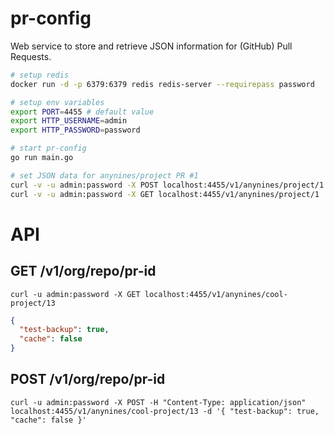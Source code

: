 # pr-config

Web service to store and retrieve JSON information for (GitHub) Pull Requests.

```bash
# setup redis
docker run -d -p 6379:6379 redis redis-server --requirepass password

# setup env variables
export PORT=4455 # default value
export HTTP_USERNAME=admin
export HTTP_PASSWORD=password

# start pr-config
go run main.go

# set JSON data for anynines/project PR #1
curl -v -u admin:password -X POST localhost:4455/v1/anynines/project/1 -d '{"test": "done"}'
curl -v -u admin:password -X GET localhost:4455/v1/anynines/project/1
```

# API

## GET /v1/org/repo/pr-id

```
curl -u admin:password -X GET localhost:4455/v1/anynines/cool-project/13
```

```json
{
  "test-backup": true,
  "cache": false
}
```

## POST /v1/org/repo/pr-id

```
curl -u admin:password -X POST -H "Content-Type: application/json" localhost:4455/v1/anynines/cool-project/13 -d '{ "test-backup": true, "cache": false }'
```

